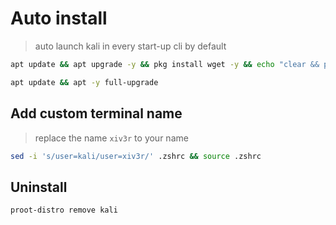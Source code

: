 # Auto install
> auto launch kali in every start-up
> cli by default
```sh
apt update && apt upgrade -y && pkg install wget -y && echo "clear && proot-distro login kali" >> $PREFIX/etc/bash.bashrc && wget -qO- https://raw.githubusercontent.com/xiv3r/proot-distro-kali/refs/heads/main/files/setup.sh | sh && proot-distro login kali
```
```sh
apt update && apt -y full-upgrade
```
## Add custom terminal name
> replace the name `xiv3r` to your name
```sh
sed -i 's/user=kali/user=xiv3r/' .zshrc && source .zshrc
```
## Uninstall
```sh
proot-distro remove kali
```
